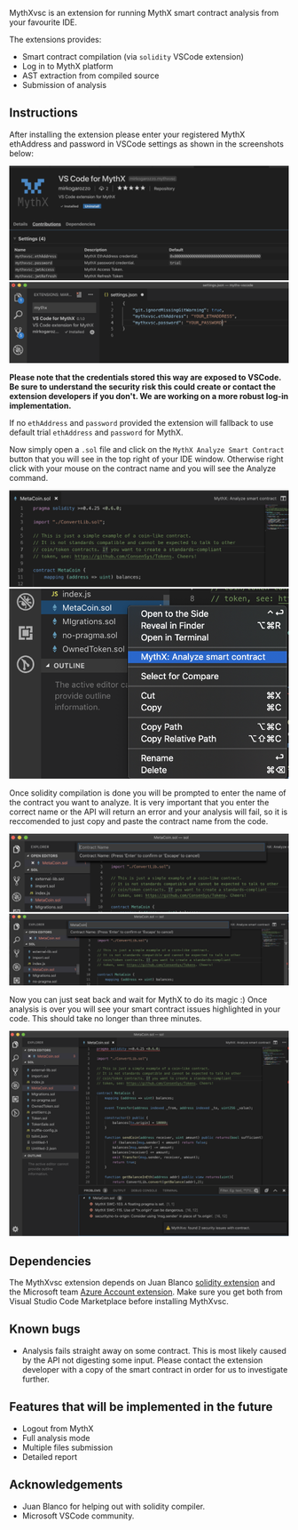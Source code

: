 MythXvsc is an extension for running MythX smart contract analysis from your favourite IDE.

The extensions provides:

-   Smart contract compilation (via `solidity` VSCode extension)
-   Log in to MythX platform
-   AST extraction from compiled source
-   Submission of analysis

## Instructions

After installing the extension please enter your registered MythX ethAddress and password in VSCode settings as shown in the screenshots below:

![installation](images/screenshots/installation.png)
![user_settings](images/screenshots/user_settings.png)

**Please note that the credentials stored this way are exposed to VSCode. Be sure to understand the security risk this could create or contact the extension developers if you don't. We are working on a more robust log-in implementation.**

If no `ethAddress` and `password` provided the extension will fallback to use default trial `ethAddress` and `password` for MythX.

Now simply open a `.sol` file and click on the `MythX Analyze Smart Contract` button that you will see in the top right of your IDE window. Otherwise right click with your mouse on the contract name and you will see the Analyze command.

![button_one](images/screenshots/button_one.png)
![right_click](images/screenshots/right_click.png)

Once solidity compilation is done you will be prompted to enter the name of the contract you want to analyze. It is very important that you enter the correct name or the API will return an error and your analysis will fail, so it is reccomended to just copy and paste the contract name from the code.

![contract_name](images/screenshots/contract_name.png)
![contract_name_two](images/screenshots/contract_name_two.png 'contract_name_two')

Now you can just seat back and wait for MythX to do its magic :) Once analysis is over you will see your smart contract issues highlighted in your code. This should take no longer than three minutes.

![finished_analysis](images/screenshots/finished_analysis.png 'finished_analysis')

## Dependencies

The MythXvsc extension depends on Juan Blanco [solidity extension](https://marketplace.visualstudio.com/items?itemName=JuanBlanco.solidity) and the Microsoft team [Azure Account extension](https://marketplace.visualstudio.com/items?itemName=ms-vscode.azure-account). Make sure you get both from Visual Studio Code Marketplace before installing MythXvsc.

## Known bugs

-   Analysis fails straight away on some contract. This is most likely caused by the API not digesting some input. Please contact the extension developer with a copy of the smart contract in order for us to investigate further.

## Features that will be implemented in the future

-   Logout from MythX
-   Full analysis mode
-   Multiple files submission
-   Detailed report

## Acknowledgements

-   Juan Blanco for helping out with solidity compiler.
-   Microsoft VSCode community.
